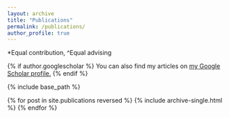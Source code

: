 ```yaml
---
layout: archive
title: "Publications"
permalink: /publications/
author_profile: true
---
```

*Equal contribution, ^Equal advising

{% if author.googlescholar %}
  You can also find my articles on <u><a href="{{author.googlescholar}}">my Google Scholar profile</a>.</u>
{% endif %}

{% include base_path %}

{% for post in site.publications reversed %}
  {% include archive-single.html %}
{% endfor %}
